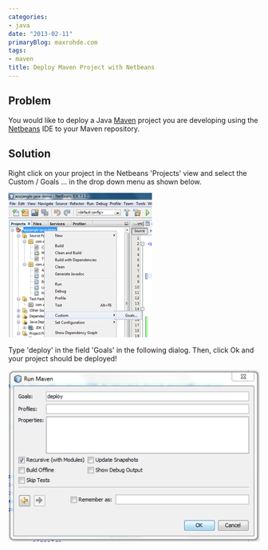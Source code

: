 ```yaml
---
categories:
- java
date: "2013-02-11"
primaryBlog: maxrohde.com
tags:
- maven
title: Deploy Maven Project with Netbeans
---
```


## Problem

You would like to deploy a Java [Maven](http://maven.apache.org/) project you are developing using the [Netbeans](http://netbeans.org/) IDE to your Maven repository.

## Solution

Right click on your project in the Netbeans 'Projects' view and select the Custom / Goals … in the drop down menu as shown below.

![](images/021113_0356_deploymaven1.png)

Type 'deploy' in the field 'Goals' in the following dialog. Then, click Ok and your project should be deployed!

![](images/021113_0356_deploymaven2.png)